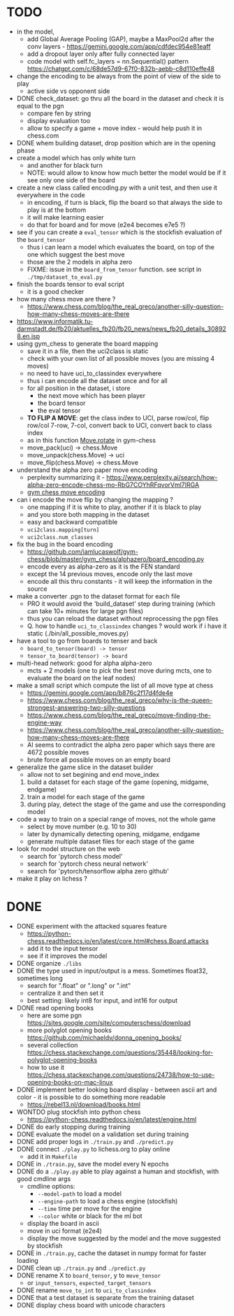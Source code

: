 # TODO
- in the model, 
  - add Global Average Pooling (GAP), maybe a MaxPool2d after the conv layers - https://gemini.google.com/app/cdfdec954e81eaff
  - add a dropout layer only after fully connected layer
  - code model with self.fc_layers = nn.Sequential() pattern https://chatgpt.com/c/68de57d9-67f0-832b-aebb-c8d110effe48
- change the encoding to be always from the point of view of the side to play
  - active side vs opponent side
- DONE check_dataset: go thru all the board in the dataset and check it is equal to the pgn
  - compare fen by string
  - display evaluation too
  - allow to specify a game + move index - would help push it in chess.com
- DONE whem building dataset, drop position which are in the opening phase
- create a model which has only white turn
  - and another for black turn
  - NOTE: would allow to know how much better the model would be if it see only one side of the board
- create a new class called encoding.py with a unit test, and then use it everywhere in the code
  - in encoding, if turn is black, flip the board so that always the side to play is at the bottom
  - it will make learning easier
  - do that for board and for move (e2e4 becomes e7e5 ?)
- see if you can create a `eval_tensor` which is the stockfish evaluation of the `board_tensor`
  - thus i can learn a model which evaluates the board, on top of the one which suggest the best move
  - those are the 2 models in alpha zero
  - FIXME: issue in the `board_from_tensor` function. see script in `./tmp/dataset_to_eval.py`
- finish the boards tensor to eval script
  - it is a good checker
- how many chess move are there ?
  - https://www.chess.com/blog/the_real_greco/another-silly-question-how-many-chess-moves-are-there
- https://www.informatik.tu-darmstadt.de/fb20/aktuelles_fb20/fb20_news/news_fb20_details_308928.en.jsp
- using gym_chess to generate the board mapping
  - save it in a file, then the uci2class is static
  - check with your own list of all possible moves (you are missing 4 moves)
  - no need to have uci_to_classindex everywhere
  - thus i can encode all the dataset once and for all
  - for all position in the dataset, i store 
    - the next move which has been player
    - the board tensor
    - the eval tensor
  - **TO FLIP A MOVE**: get the class index to UCI, parse row/col, flip row/col 7-row, 7-col, convert back to UCI, convert back to class index
  - as in this function [Move.rotate](https://github.com/iamlucaswolf/gym-chess/blob/master/gym_chess/alphazero/move_encoding/utils.py#L34) in gym-chess
  - move_pack(uci) -> chess.Move
  - move_unpack(chess.Move) -> uci
  - move_flip(chess.Move) -> chess.Move
- understand the alpha zero paper move encoding
  - perplexity summarizing it - https://www.perplexity.ai/search/how-alpha-zero-encode-chess-mo-RbG7COYhRFqvorVml7IRGA
  - [gym chess move encoding](https://github.com/iamlucaswolf/gym-chess/blob/master/gym_chess/alphazero/move_encoding/)
- can i encode the move flip by changing the mapping ?
  - one mapping if it is white to play, another if it is black to play
  - and you store both mapping in the dataset
  - easy and backward compatible
  - `uci2class.mapping[turn]` 
  - `uci2class.num_classes`
- fix the bug in the board encoding
  - https://github.com/iamlucaswolf/gym-chess/blob/master/gym_chess/alphazero/board_encoding.py
  - encode every as alpha-zero as it is the FEN standard
  - except the 14 previous moves, encode only the last move
  - encode all this thru constants - it will keep the information in the source
- make a converter .pgn to the dataset format for each file
  - PRO it would avoid the 'build_dataset' step during training (which can take 10+ minutes for large pgn files)
  - thus you can reload the dataset without reprocessing the pgn files
  - Q. how to handle `uci_to_classindex` changes ? would work if i have it static (./bin/all_possible_moves.py)
- have a tool to go from boards to tenser and back
  - `board_to_tensor(board) -> tensor`
  - `tensor_to_board(tensor) -> board`
- multi-head network: good for alpha alpha-zero 
  - mcts + 2 models (one to pick the best move during mcts, one to evaluate the board on the leaf nodes)
- make a small script which compute the list of all move type at chess
  - https://gemini.google.com/app/b876c2f17d4fde4e
  - https://www.chess.com/blog/the_real_greco/why-is-the-queen-strongest-answering-two-silly-questions
  - https://www.chess.com/blog/the_real_greco/move-finding-the-engine-way
  - https://www.chess.com/blog/the_real_greco/another-silly-question-how-many-chess-moves-are-there
  - AI seems to contradict the alpha zero paper which says there are 4672 possible moves
  - brute force all possible moves on an empty board
- generalize the game slice in the dataset builder
  - allow not to set begining and end move_index
  1. build a dataset for each stage of the game (opening, midgame, endgame)
  2. train a model for each stage of the game
  3. during play, detect the stage of the game and use the corresponding model
- code a way to train on a special range of moves, not the whole game
  - select by move number (e.g. 10 to 30)
  - later by dynamically detecting opening, midgame, endgame
  - generate multiple dataset files for each stage of the game
- look for model structure on the web
  - search for 'pytorch chess model'
  - search for 'pytorch chess neural network'
  - search for 'pytorch/tensorflow alpha zero github'
- make it play on lichess ?

# DONE
- DONE experiment with the attacked squares feature
  - https://python-chess.readthedocs.io/en/latest/core.html#chess.Board.attacks
  - add it to the input tensor
  - see if it improves the model
- DONE organize `./libs`
- DONE the type used in input/output is a mess. Sometimes float32, sometimes long
  - search for ".float" or ".long" or ".int"
  - centralize it and then set it 
  - best setting: likely int8 for input, and int16 for output
- DONE read opening books
  - here are some pgn https://sites.google.com/site/computerschess/download
  - more polyglot opening books https://github.com/michaeldv/donna_opening_books/
  - several collection https://chess.stackexchange.com/questions/35448/looking-for-polyglot-opening-books
  - how to use it https://chess.stackexchange.com/questions/24738/how-to-use-opening-books-on-mac-linux
- DONE implement better looking board display - between ascii art and color - it is possible to do something more readable
  - https://rebel13.nl/download/books.html
- WONTDO plug stockfish into python chess
  - https://python-chess.readthedocs.io/en/latest/engine.html
- DONE do early stopping during training
- DONE evaluate the model on a validation set during training
- DONE add proper logs in `./train.py` and `./predict.py`
- DONE connect `./play.py` to lichess.org to play online
  - add it in `Makefile`
- DONE in `./train.py`, save the model every N epochs
- DONE do a `./play.py` able to play against a human and stockfish, with good cmdline args
  - cmdline options:
    - `--model-path` to load a model
    - `--engine-path` to load a chess engine (stockfish)
    - `--time` time per move for the engine
    - `--color` white or black for the ml bot
  - display the board in ascii
  - move in uci format (e2e4)
  - display the move suggested by the model and the move suggested by stockfish
- DONE in `./train.py`, cache the dataset in numpy format for faster loading
- DONE clean up `./train.py` and `./predict.py`
- DONE rename X to `board_tensor`, y to `move_tensor`
  - or `input_tensors`, `expected_target_tensors`
- DONE rename `move_to_int` to `uci_to_classindex`
- DONE that a test dataset is separate from the training dataset
- DONE display chess board with unicode characters
